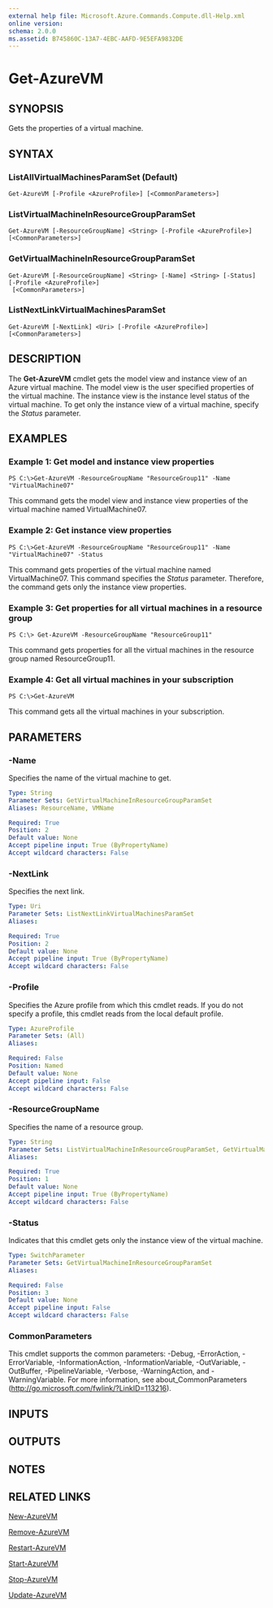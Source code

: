 ```yaml
---
external help file: Microsoft.Azure.Commands.Compute.dll-Help.xml
online version: 
schema: 2.0.0
ms.assetid: B745860C-13A7-4EBC-AAFD-9E5EFA9832DE
---
```


# Get-AzureVM

## SYNOPSIS
Gets the properties of a virtual machine.

## SYNTAX

### ListAllVirtualMachinesParamSet (Default)
```
Get-AzureVM [-Profile <AzureProfile>] [<CommonParameters>]
```

### ListVirtualMachineInResourceGroupParamSet
```
Get-AzureVM [-ResourceGroupName] <String> [-Profile <AzureProfile>] [<CommonParameters>]
```

### GetVirtualMachineInResourceGroupParamSet
```
Get-AzureVM [-ResourceGroupName] <String> [-Name] <String> [-Status] [-Profile <AzureProfile>]
 [<CommonParameters>]
```

### ListNextLinkVirtualMachinesParamSet
```
Get-AzureVM [-NextLink] <Uri> [-Profile <AzureProfile>] [<CommonParameters>]
```

## DESCRIPTION
The **Get-AzureVM** cmdlet gets the model view and instance view of an Azure virtual machine.
The model view is the user specified properties of the virtual machine.
The instance view is the instance level status of the virtual machine.
To get only the instance view of a virtual machine, specify the *Status* parameter.

## EXAMPLES

### Example 1: Get model and instance view properties
```
PS C:\>Get-AzureVM -ResourceGroupName "ResourceGroup11" -Name "VirtualMachine07"
```

This command gets the model view and instance view properties of the virtual machine named VirtualMachine07.

### Example 2: Get instance view properties
```
PS C:\>Get-AzureVM -ResourceGroupName "ResourceGroup11" -Name "VirtualMachine07" -Status
```

This command gets properties of the virtual machine named VirtualMachine07.
This command specifies the *Status* parameter.
Therefore, the command gets only the instance view properties.

### Example 3: Get properties for all virtual machines in a resource group
```
PS C:\> Get-AzureVM -ResourceGroupName "ResourceGroup11"
```

This command gets properties for all the virtual machines in the resource group named ResourceGroup11.

### Example 4: Get all virtual machines in your subscription
```
PS C:\>Get-AzureVM
```

This command gets all the virtual machines in your subscription.

## PARAMETERS

### -Name
Specifies the name of the virtual machine to get.

```yaml
Type: String
Parameter Sets: GetVirtualMachineInResourceGroupParamSet
Aliases: ResourceName, VMName

Required: True
Position: 2
Default value: None
Accept pipeline input: True (ByPropertyName)
Accept wildcard characters: False
```

### -NextLink
Specifies the next link.

```yaml
Type: Uri
Parameter Sets: ListNextLinkVirtualMachinesParamSet
Aliases: 

Required: True
Position: 2
Default value: None
Accept pipeline input: True (ByPropertyName)
Accept wildcard characters: False
```

### -Profile
Specifies the Azure profile from which this cmdlet reads.
If you do not specify a profile, this cmdlet reads from the local default profile.

```yaml
Type: AzureProfile
Parameter Sets: (All)
Aliases: 

Required: False
Position: Named
Default value: None
Accept pipeline input: False
Accept wildcard characters: False
```

### -ResourceGroupName
Specifies the name of a resource group.

```yaml
Type: String
Parameter Sets: ListVirtualMachineInResourceGroupParamSet, GetVirtualMachineInResourceGroupParamSet
Aliases: 

Required: True
Position: 1
Default value: None
Accept pipeline input: True (ByPropertyName)
Accept wildcard characters: False
```

### -Status
Indicates that this cmdlet gets only the instance view of the virtual machine.

```yaml
Type: SwitchParameter
Parameter Sets: GetVirtualMachineInResourceGroupParamSet
Aliases: 

Required: False
Position: 3
Default value: None
Accept pipeline input: False
Accept wildcard characters: False
```

### CommonParameters
This cmdlet supports the common parameters: -Debug, -ErrorAction, -ErrorVariable, -InformationAction, -InformationVariable, -OutVariable, -OutBuffer, -PipelineVariable, -Verbose, -WarningAction, and -WarningVariable. For more information, see about_CommonParameters (http://go.microsoft.com/fwlink/?LinkID=113216).

## INPUTS

## OUTPUTS

## NOTES

## RELATED LINKS

[New-AzureVM](./New-AzureVM.md)

[Remove-AzureVM](./Remove-AzureVM.md)

[Restart-AzureVM](./Restart-AzureVM.md)

[Start-AzureVM](./Start-AzureVM.md)

[Stop-AzureVM](./Stop-AzureVM.md)

[Update-AzureVM](./Update-AzureVM.md)


